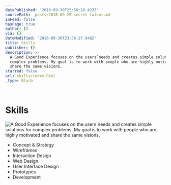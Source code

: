 ```yaml
---
datePublished: '2016-09-30T23:58:28.423Z'
sourcePath: _posts/2016-09-29-secret-talent.md
inFeed: false
hasPage: true
author: []
via: {}
dateModified: '2016-09-30T23:58:27.948Z'
title: Skills
publisher: {}
description: >-
  A Good Experience focuses on the users`needs and creates simple solutions for
  complex problems. My goal is to work with people who are highly motivated and
  share the same visions. 
starred: false
url: skills/index.html
_type: Blurb

---
```

# Skills
![A Good Experience focuses on the users&grave;needs and creates simple solutions for complex problems. My goal is to work with people who are highly motivated and share the same visions. ](https://the-grid-user-content.s3-us-west-2.amazonaws.com/5c4e1b00-2ba0-48fd-9364-cba9d8472087.gif)

* Concept & Strategy
* Wireframes
* Interaction Design
* Web Design
* User Interface Design
* Prototypes
* Development